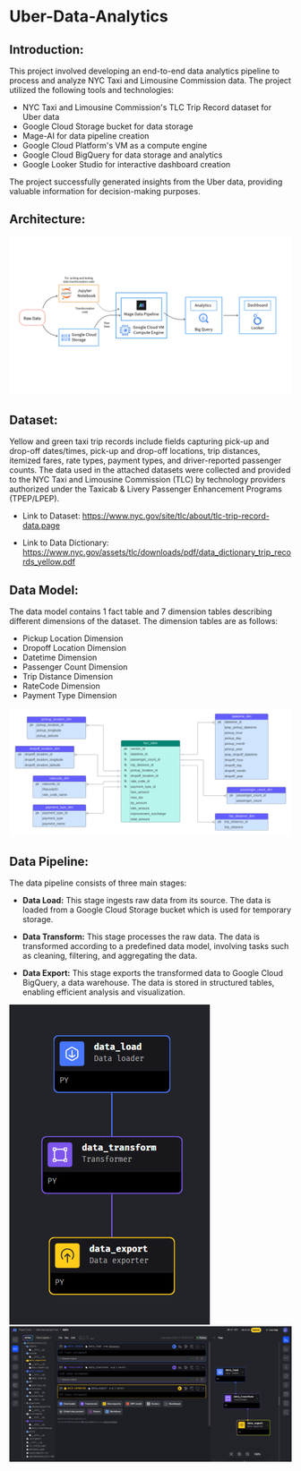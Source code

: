 # Uber-Data-Analytics

## Introduction:

This project involved developing an end-to-end data analytics pipeline to process and analyze NYC Taxi and Limousine Commission data. The project utilized the following tools and technologies:

* NYC Taxi and Limousine Commission's TLC Trip Record dataset for Uber data
* Google Cloud Storage bucket for data storage
* Mage-AI for data pipeline creation
* Google Cloud Platform's VM as a compute engine
* Google Cloud BigQuery for data storage and analytics
* Google Looker Studio for interactive dashboard creation

The project successfully generated insights from the Uber data, providing valuable information for decision-making purposes.

## Architecture:

<img src="https://github.com/amideo-7/Uber-Data-Analytics/blob/03c26acf644d2e8790a64f67a38a17bcb0497b9c/architecture.png" />

## Dataset:

Yellow and green taxi trip records include fields capturing pick-up and drop-off dates/times, pick-up and drop-off locations, trip distances, itemized fares, rate types, payment types, and driver-reported passenger counts. The data used in the attached datasets were collected and provided to the NYC Taxi and Limousine Commission (TLC) by technology providers authorized under the Taxicab & Livery Passenger Enhancement Programs (TPEP/LPEP).

* Link to Dataset: https://www.nyc.gov/site/tlc/about/tlc-trip-record-data.page

* Link to Data Dictionary: https://www.nyc.gov/assets/tlc/downloads/pdf/data_dictionary_trip_records_yellow.pdf

## Data Model:

The data model contains 1 fact table and 7 dimension tables describing different dimensions of the dataset. The dimension tables are as follows:

* Pickup Location Dimension
* Dropoff Location Dimension
* Datetime Dimension
* Passenger Count Dimension
* Trip Distance Dimension
* RateCode Dimension
* Payment Type Dimension

<img src="https://github.com/amideo-7/Uber-Data-Analytics/blob/03c26acf644d2e8790a64f67a38a17bcb0497b9c/dataModel.png" />

## Data Pipeline:

The data pipeline consists of three main stages:

* **Data Load:** This stage ingests raw data from its source. The data is loaded from a Google Cloud Storage bucket which is used for temporary storage.

* **Data Transform:** This stage processes the raw data. The data is transformed according to a predefined data model, involving tasks such as cleaning, filtering, and aggregating the data.

* **Data Export:** This stage exports the transformed data to Google Cloud BigQuery, a data warehouse. The data is stored in structured tables, enabling efficient analysis and visualization.

<img src="https://github.com/amideo-7/Uber-Data-Analytics/blob/03c26acf644d2e8790a64f67a38a17bcb0497b9c/mageDataPipelineArchitecture.png" />

<img src="https://github.com/amideo-7/Uber-Data-Analytics/blob/03c26acf644d2e8790a64f67a38a17bcb0497b9c/mageDataPipelineDashboard.png" />

